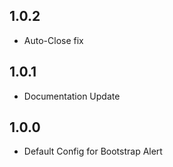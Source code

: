 ## 1.0.2
* Auto-Close fix
  
## 1.0.1
* Documentation Update

## 1.0.0
* Default Config for Bootstrap Alert
